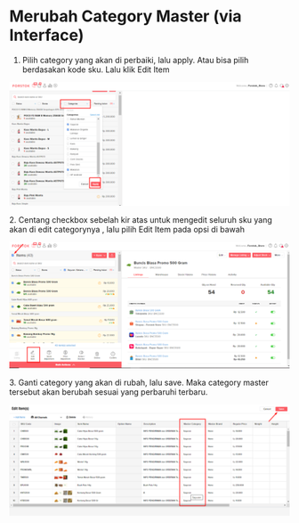 # Merubah Category Master (via Interface)

1. Pilih category yang akan di perbaiki, lalu apply. Atau bisa pilih berdasakan kode sku. Lalu klik Edit Item

![](<../../.gitbook/assets/image (371).png>)

2\. Centang checkbox sebelah kir atas untuk mengedit seluruh sku yang akan di edit categorynya , lalu pilih Edit Item pada opsi di bawah

![](<../../.gitbook/assets/image (370).png>)

3\. Ganti category yang akan di rubah, lalu save. Maka category master tersebut akan berubah sesuai yang perbaruhi terbaru.

![](<../../.gitbook/assets/image (372).png>)

